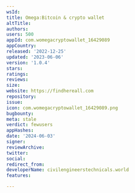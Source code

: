 ```yaml
---
wsId: 
title: Omega:Bitcoin & crypto wallet
altTitle: 
authors: 
users: 500
appId: com.womegacryptowallet_16429089
appCountry: 
released: '2022-12-25'
updated: '2023-06-06'
version: '1.0.4'
stars: 
ratings: 
reviews: 
size: 
website: https://findhereall.com
repository: 
issue: 
icon: com.womegacryptowallet_16429089.png
bugbounty: 
meta: stale
verdict: fewusers
appHashes: 
date: '2024-06-03'
signer: 
reviewArchive: 
twitter: 
social: 
redirect_from: 
developerName: civilengineerstechnicals.world
features: 

---
```


